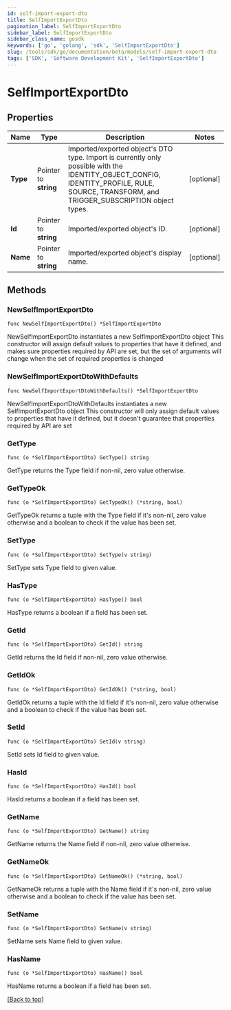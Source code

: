 ```yaml
---
id: self-import-export-dto
title: SelfImportExportDto
pagination_label: SelfImportExportDto
sidebar_label: SelfImportExportDto
sidebar_class_name: gosdk
keywords: ['go', 'golang', 'sdk', 'SelfImportExportDto'] 
slug: /tools/sdk/go/documentation/beta/models/self-import-export-dto
tags: ['SDK', 'Software Development Kit', 'SelfImportExportDto']
---
```


# SelfImportExportDto

## Properties

Name | Type | Description | Notes
------------ | ------------- | ------------- | -------------
**Type** | Pointer to **string** | Imported/exported object&#39;s DTO type. Import is currently only possible with the IDENTITY_OBJECT_CONFIG, IDENTITY_PROFILE, RULE, SOURCE, TRANSFORM, and TRIGGER_SUBSCRIPTION object types. | [optional] 
**Id** | Pointer to **string** | Imported/exported object&#39;s ID. | [optional] 
**Name** | Pointer to **string** | Imported/exported object&#39;s display name. | [optional] 

## Methods

### NewSelfImportExportDto

`func NewSelfImportExportDto() *SelfImportExportDto`

NewSelfImportExportDto instantiates a new SelfImportExportDto object
This constructor will assign default values to properties that have it defined,
and makes sure properties required by API are set, but the set of arguments
will change when the set of required properties is changed

### NewSelfImportExportDtoWithDefaults

`func NewSelfImportExportDtoWithDefaults() *SelfImportExportDto`

NewSelfImportExportDtoWithDefaults instantiates a new SelfImportExportDto object
This constructor will only assign default values to properties that have it defined,
but it doesn't guarantee that properties required by API are set

### GetType

`func (o *SelfImportExportDto) GetType() string`

GetType returns the Type field if non-nil, zero value otherwise.

### GetTypeOk

`func (o *SelfImportExportDto) GetTypeOk() (*string, bool)`

GetTypeOk returns a tuple with the Type field if it's non-nil, zero value otherwise
and a boolean to check if the value has been set.

### SetType

`func (o *SelfImportExportDto) SetType(v string)`

SetType sets Type field to given value.

### HasType

`func (o *SelfImportExportDto) HasType() bool`

HasType returns a boolean if a field has been set.

### GetId

`func (o *SelfImportExportDto) GetId() string`

GetId returns the Id field if non-nil, zero value otherwise.

### GetIdOk

`func (o *SelfImportExportDto) GetIdOk() (*string, bool)`

GetIdOk returns a tuple with the Id field if it's non-nil, zero value otherwise
and a boolean to check if the value has been set.

### SetId

`func (o *SelfImportExportDto) SetId(v string)`

SetId sets Id field to given value.

### HasId

`func (o *SelfImportExportDto) HasId() bool`

HasId returns a boolean if a field has been set.

### GetName

`func (o *SelfImportExportDto) GetName() string`

GetName returns the Name field if non-nil, zero value otherwise.

### GetNameOk

`func (o *SelfImportExportDto) GetNameOk() (*string, bool)`

GetNameOk returns a tuple with the Name field if it's non-nil, zero value otherwise
and a boolean to check if the value has been set.

### SetName

`func (o *SelfImportExportDto) SetName(v string)`

SetName sets Name field to given value.

### HasName

`func (o *SelfImportExportDto) HasName() bool`

HasName returns a boolean if a field has been set.


[[Back to top]](#) 


